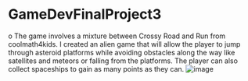 # GameDevFinalProject3
 
o	The game involves a mixture between Crossy Road and Run from coolmath4kids. I created an alien game that will allow the player to jump through asteroid platforms while avoiding obstacles along the way like satellites and meteors or falling from the platforms. The player can also collect spaceships to gain as many points as they can.  ![image](https://github.com/user-attachments/assets/e429b519-6e85-4bab-a6b9-94aa1b0683d6)
